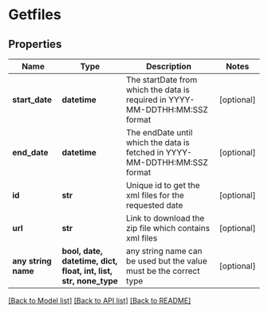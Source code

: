 # Getfiles


## Properties
Name | Type | Description | Notes
------------ | ------------- | ------------- | -------------
**start_date** | **datetime** | The startDate from which the data is required in YYYY-MM-DDTHH:MM:SSZ format | [optional] 
**end_date** | **datetime** | The endDate until which the data is fetched in YYYY-MM-DDTHH:MM:SSZ format | [optional] 
**id** | **str** | Unique id to get the xml files for the requested date | [optional] 
**url** | **str** | Link to download the zip file which contains xml files | [optional] 
**any string name** | **bool, date, datetime, dict, float, int, list, str, none_type** | any string name can be used but the value must be the correct type | [optional]

[[Back to Model list]](../README.md#documentation-for-models) [[Back to API list]](../README.md#documentation-for-api-endpoints) [[Back to README]](../README.md)


